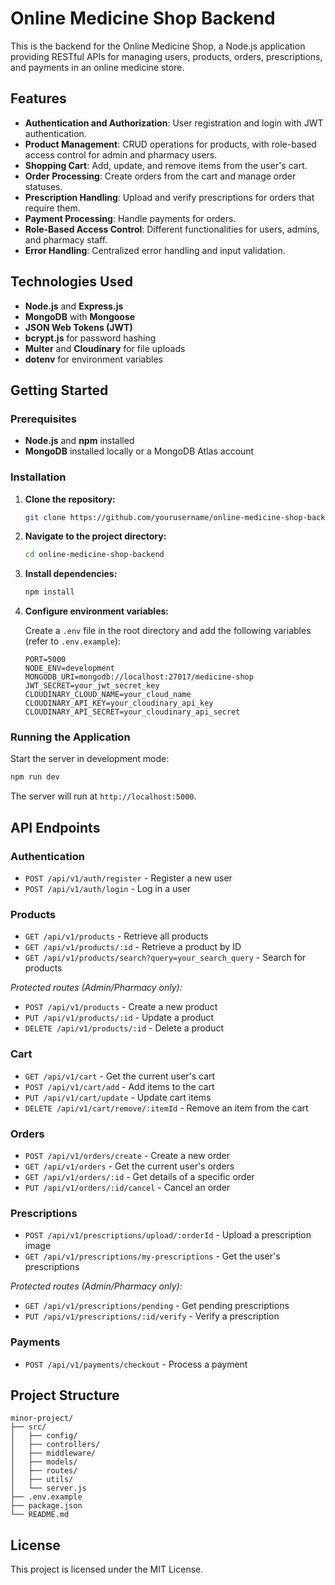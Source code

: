 # Online Medicine Shop Backend

This is the backend for the Online Medicine Shop, a Node.js application providing RESTful APIs for managing users, products, orders, prescriptions, and payments in an online medicine store.

## Features

- **Authentication and Authorization**: User registration and login with JWT authentication.
- **Product Management**: CRUD operations for products, with role-based access control for admin and pharmacy users.
- **Shopping Cart**: Add, update, and remove items from the user's cart.
- **Order Processing**: Create orders from the cart and manage order statuses.
- **Prescription Handling**: Upload and verify prescriptions for orders that require them.
- **Payment Processing**: Handle payments for orders.
- **Role-Based Access Control**: Different functionalities for users, admins, and pharmacy staff.
- **Error Handling**: Centralized error handling and input validation.

## Technologies Used

- **Node.js** and **Express.js**
- **MongoDB** with **Mongoose**
- **JSON Web Tokens (JWT)**
- **bcrypt.js** for password hashing
- **Multer** and **Cloudinary** for file uploads
- **dotenv** for environment variables

## Getting Started

### Prerequisites

- **Node.js** and **npm** installed
- **MongoDB** installed locally or a MongoDB Atlas account

### Installation

1. **Clone the repository:**

   ```bash
   git clone https://github.com/yourusername/online-medicine-shop-backend.git
   ```

2. **Navigate to the project directory:**

   ```bash
   cd online-medicine-shop-backend
   ```

3. **Install dependencies:**

   ```bash
   npm install
   ```

4. **Configure environment variables:**

   Create a `.env` file in the root directory and add the following variables (refer to `.env.example`):

   ```.env
   PORT=5000
   NODE_ENV=development
   MONGODB_URI=mongodb://localhost:27017/medicine-shop
   JWT_SECRET=your_jwt_secret_key
   CLOUDINARY_CLOUD_NAME=your_cloud_name
   CLOUDINARY_API_KEY=your_cloudinary_api_key
   CLOUDINARY_API_SECRET=your_cloudinary_api_secret
   ```

### Running the Application

Start the server in development mode:

```bash
npm run dev
```

The server will run at `http://localhost:5000`.

## API Endpoints

### Authentication

- `POST /api/v1/auth/register` - Register a new user
- `POST /api/v1/auth/login` - Log in a user

### Products

- `GET /api/v1/products` - Retrieve all products
- `GET /api/v1/products/:id` - Retrieve a product by ID
- `GET /api/v1/products/search?query=your_search_query` - Search for products

*Protected routes (Admin/Pharmacy only):*

- `POST /api/v1/products` - Create a new product
- `PUT /api/v1/products/:id` - Update a product
- `DELETE /api/v1/products/:id` - Delete a product

### Cart

- `GET /api/v1/cart` - Get the current user's cart
- `POST /api/v1/cart/add` - Add items to the cart
- `PUT /api/v1/cart/update` - Update cart items
- `DELETE /api/v1/cart/remove/:itemId` - Remove an item from the cart

### Orders

- `POST /api/v1/orders/create` - Create a new order
- `GET /api/v1/orders` - Get the current user's orders
- `GET /api/v1/orders/:id` - Get details of a specific order
- `PUT /api/v1/orders/:id/cancel` - Cancel an order

### Prescriptions

- `POST /api/v1/prescriptions/upload/:orderId` - Upload a prescription image
- `GET /api/v1/prescriptions/my-prescriptions` - Get the user's prescriptions

*Protected routes (Admin/Pharmacy only):*

- `GET /api/v1/prescriptions/pending` - Get pending prescriptions
- `PUT /api/v1/prescriptions/:id/verify` - Verify a prescription

### Payments

- `POST /api/v1/payments/checkout` - Process a payment

## Project Structure

```tree
minor-project/
├── src/
│   ├── config/
│   ├── controllers/
│   ├── middleware/
│   ├── models/
│   ├── routes/
│   ├── utils/
│   └── server.js
├── .env.example
├── package.json
└── README.md
```

## License

This project is licensed under the MIT License.
